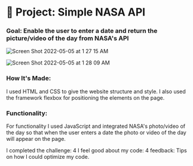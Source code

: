 # 🚀 Project: Simple NASA API

### Goal: Enable the user to enter a date and return the picture/video of the day from NASA's API

![Screen Shot 2022-05-05 at 1 27 15 AM](https://user-images.githubusercontent.com/88361309/166867614-68883525-acd0-46d2-9790-e0ad4dec7cd6.png)

![Screen Shot 2022-05-05 at 1 28 09 AM](https://user-images.githubusercontent.com/88361309/166867679-2973911c-00b0-45b0-b798-81fba917c8e6.png)



### How It's Made:
I used HTML and CSS to give the website structure and style. I also used the framework flexbox for positioning the elements on the page.

### Functionality: 
For functionality I used JavaScript and integrated NASA's photo/video of the day so that when the user enters a date the photo or video of the day will appear on the page.



I completed the challenge: 4
I feel good about my code: 4
feedback: Tips on how I could optimize my code.
